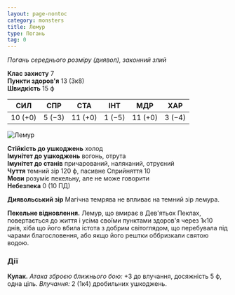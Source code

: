```yaml
---
layout: page-nontoc
category: monsters
title: Лемур
type: Погань
tag: 0
---
```


_Погань середнього розміру (диявол), законний злий_

**Клас захисту** 7    
**Пункти здоров'я** 13 (3к8)    
**Швидкість** 15 ф

| СИЛ     | СПР    | СТА     | ІНТ    | МДР     | ХАР    |
| ------- | ------ | ------- | ------ | ------- | ------ |
| 10 (+0) | 5 (−3) | 11 (+0) | 1 (−5) | 11 (+0) | 3 (−4) |

![Лемур](https://www.dndbeyond.com/avatars/thumbnails/30782/27/1000/1000/638061948542817137.png)

**Стійкість до ушкоджень** холод    
**Імунітет до ушкоджень** вогонь, отрута    
**Імунітет до станів** причарований, наляканий, отруєний    
**Чуття** темний зір 120 ф, пасивне Сприйняття 10    
**Мови** розуміє пекельну, але не може говорити    
**Небезпека** 0 (10 ПД)

**Диявольський зір** Магічна темрява не впливає на темний зір лемура.    

**Пекельне відновлення.** Лемур, що вмирає в Дев'ятьох Пеклах, повертається до життя і усіма своїми пунктами здоров'я через 1к10 днів, хіба що його вбила істота з добрим світоглядом, що перебувала під чарами благословення, або якщо його рештки оббризкали святою водою.

### Дії
**Кулак.** _Атака зброєю ближнього бою:_ +3 до влучання, досяжність 5 ф, одна ціль. _Влучання:_ 2 (1к4) дробильних ушкоджень.
